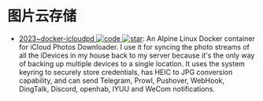 # 图片云存储

- [2023~docker-icloudpd ![code](https://ng-tech.icu/assets/code.svg) ![star](https://img.shields.io/github/stars/boredazfcuk/docker-icloudpd)](https://github.com/boredazfcuk/docker-icloudpd): An Alpine Linux Docker container for iCloud Photos Downloader. I use it for syncing the photo streams of all the iDevices in my house back to my server because it's the only way of backing up multiple devices to a single location. It uses the system keyring to securely store credentials, has HEIC to JPG conversion capability, and can send Telegram, Prowl, Pushover, WebHook, DingTalk, Discord, openhab, IYUU and WeCom notifications.
